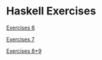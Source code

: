 # Haskell Exercises

[Exercises 6](02-haskell/Session%206%20-%20solutions.pdf)

[Exercises 7](02-haskell/Session%207%20-%20solutions.pdf)

[Exercises 8+9](02-haskell/session-8+9-solutions.hs)
